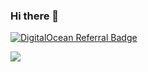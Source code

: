 ### Hi there 👋  


[![DigitalOcean Referral Badge](https://web-platforms.sfo2.digitaloceanspaces.com/WWW/Badge%202.svg)](https://www.digitalocean.com/?refcode=2a93b9b77711&utm_campaign=Referral_Invite&utm_medium=Referral_Program&utm_source=badge)







![](https://hit.yhype.me/github/profile?user_id=6829736)
